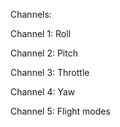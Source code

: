 Channels:

Channel 1: Roll

Channel 2: Pitch

Channel 3: Throttle

Channel 4: Yaw

Channel 5: Flight modes

